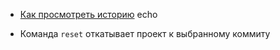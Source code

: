 
- [Как просмотреть историю](./log_help.md) echo
* Команда `reset` откатывает проект к выбранному коммиту
